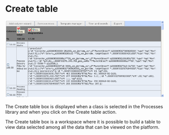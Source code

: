 <!--
parent:
    title: Manage_Processes
author:
    - 'Jérôme Bogaerts'
created_at: '2012-04-17 14:26:23'
updated_at: '2013-03-13 14:29:03'
tags:
    - 'Manage Processes'
-->

Create table
============

![](../resources/processes-createtable.png)

The Create table box is displayed when a class is selected in the Processes library and when you click on the Create table action.

The Create table box is a workspace where it is possible to build a table to view data selected among all the data that can be viewed on the platform.

